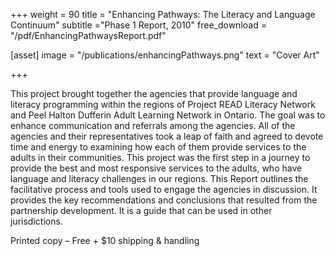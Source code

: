 +++
weight = 90
title = "Enhancing Pathways: The Literacy and Language Continuum"
subtitle ="Phase 1 Report, 2010"
free_download = "/pdf/EnhancingPathwaysReport.pdf"

[asset]
  image = "/publications/enhancingPathways.png"
  text = "Cover Art"


+++

This project brought together the agencies that provide language and literacy programming within the regions of Project READ Literacy Network and Peel Halton Dufferin Adult Learning Network in Ontario. The goal was to enhance communication and referrals among the agencies. All of the agencies and their representatives took a leap of faith and agreed to devote time and energy to examining how each of them provide services to the adults in their communities. This project was the first step in a journey to provide the best and most responsive services to the adults, who have language and literacy challenges in our regions. This Report outlines the facilitative process and tools used to engage the agencies in discussion. It provides the key recommendations and conclusions that resulted from the partnership development. It is a guide that can be used in other jurisdictions.  
  
Printed copy – Free + $10 shipping & handling